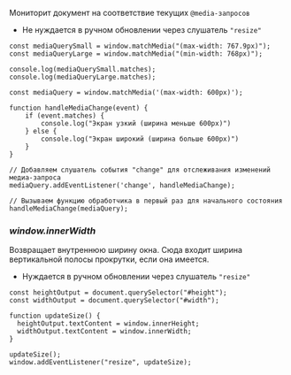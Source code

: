 Мониторит документ на соответствие текущих `@media-запросов`
- Не нуждается в ручном обновлении через слушатель `"resize"`

```
const mediaQuerySmall = window.matchMedia("(max-width: 767.9px)");
const mediaQueryLarge = window.matchMedia("(min-width: 768px)");

console.log(mediaQuerySmall.matches);
console.log(mediaQueryLarge.matches);
```

```
const mediaQuery = window.matchMedia('(max-width: 600px)');

function handleMediaChange(event) {
    if (event.matches) {
        console.log("Экран узкий (ширина меньше 600px)")
    } else {
        console.log("Экран широкий (ширина больше 600px)")
    }
}

// Добавляем слушатель события "change" для отслеживания изменений медиа-запроса
mediaQuery.addEventListener('change', handleMediaChange);

// Вызываем функцию обработчика в первый раз для начального состояния
handleMediaChange(mediaQuery);
```

### *window.innerWidth*

Возвращает внутреннюю ширину окна. Сюда входит ширина вертикальной полосы прокрутки, если она имеется.
- Нуждается в ручном обновлении через слушатель `"resize"`

```
const heightOutput = document.querySelector("#height");
const widthOutput = document.querySelector("#width");

function updateSize() {
  heightOutput.textContent = window.innerHeight;
  widthOutput.textContent = window.innerWidth;
}

updateSize();
window.addEventListener("resize", updateSize);
```



